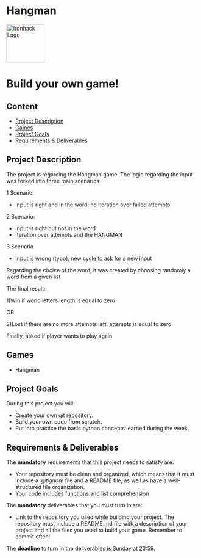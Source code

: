 # Hangman

<img src="https://bit.ly/2VnXWr2" alt="Ironhack Logo" width="100"/>

# Build your own game!

## Content
- [Project Description](#project-description)
- [Games](#games)
- [Project Goals](#project-goals)
- [Requirements & Deliverables](#requirements-&-deliverables)

## Project Description
The project is regarding the Hangman game. The logic regarding the input was forked into three main scenarios:

1 Scenario:
- Input is right and in the word: no iteration over failed attempts

2 Scenario:
- Input is right but not in the word
- Iteration over attempts and the HANGMAN

3 Scenario
- Input is wrong (typo), new cycle to ask for a new input

Regarding the choice of the word, it was created by choosing randomly a word from a given list

The final result:

1)Win if world letters length is equal to zero

OR

2)Lost if there are no more attempts left, attempts is equal to zero

Finally, asked if player wants to play again



## Games

* Hangman


## Project Goals
During this project you will:
* Create your own git repository. 
* Build your own code from scratch. 
* Put into practice the basic python concepts learned during the week. 

## Requirements & Deliverables
The **mandatory** requirements that this project needs to satisfy are:  
* Your repository must be clean and organized, which means that it must include a *.gitignore* file and a README file, as well as have a well-structured file organization. 
* Your code includes functions and list comprehension

The **mandatory** deliverables that you must turn in are:
* Link to the repository you used while building your project. The repository must include a README.md file with a description of your project and all the files you used to build your game. Remember to commit often!

The **deadline** to turn in the deliverables is Sunday at 23:59. 
